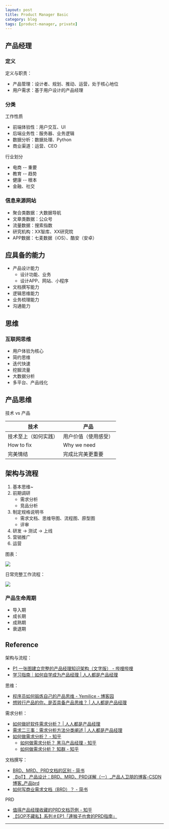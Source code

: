 ```yaml
---
layout: post
title: Product Manager Basic
category: blog
tags: [product-manager, private]
---
```


## 产品经理

### 定义

定义与职责：
- 产品管理：设计者、规划、推动、运营，处于核心地位
- 用户需求：基于用户设计的产品经理

### 分类

工作性质
- 前端体验性：用户交互、UI
- 后端业务性：服务器、业务逻辑
- 数据分析：数据处理、Python
- 商业渠道：运营、CEO

行业划分
- 电商 -- 重要
- 教育 -- 趋势
- 健康 -- 根本
- 金融、社交

### 信息来源网站

- 聚合类数据：大数据导航
- 文章类数据：公众号
- 流量数据：搜索指数
- 研究机构：XX智库、XX研究院
- APP数据：七麦数据（iOS）、酷安（安卓）

## 应具备的能力

- 产品设计能力
    - 设计功能、业务
    - 设计APP、网站、小程序
- 文档撰写能力
- 逻辑思维能力
- 业务梳理能力
- 沟通能力

## 思维

### 互联网思维

- 用户体验为核心
- 简约思维
- 迭代快速
- 挖掘流量
- 大数据分析
- 多平台、产品线化

## 产品思维

技术 vs 产品

<table style="width:100%">
    <thead>
        <tr>
            <th style="width:50%">技术</th>
            <th style="width:50%">产品</th>
        </tr>
    </thead>
    <tbody>
        <tr>
            <td>技术至上（如何实践）</td>
            <td>用户价值（使用感受）</td>
        </tr>
        <tr>
            <td>How to fix</td>
            <td>Why we need</td>
        </tr>
        <tr>
            <td>完美情结</td>
            <td>完成比完美更重要</td>
        </tr>
    </tbody>
</table>

## 架构与流程

1. 基本思维~
2. 前期调研
    - 需求分析
    - 竞品分析
3. 制定规格说明书
    - 需求文档、思维导图、流程图、原型图
    - 评审
4. 研发 → 测试 → 上线
5. 营销推广
6. 运营

图表：

![](https://hauchenglee.github.io/assets/images/course/product-manager/pm-diagram.png)

日常完整工作流程：

![](https://hauchenglee.github.io/assets/images/course/product-manager/pm-workflow.jpg)

### 产品生命周期

- 导入期
- 成长期
- 成熟期
- 衰退期

## Reference

架构与流程：
- [P1 一张图建立完整的产品经理知识架构（文字版） - 哔哩哔哩](https://www.bilibili.com/read/cv8310239)
- [学习指南｜如何自学成为产品经理 \| 人人都是产品经理](http://www.woshipm.com/pmd/892079.html)

思维：
- [程序员如何锻炼自己的产品思维 - Yemilice - 博客园](https://www.cnblogs.com/Yemilice/p/11617318.html)
- [想转行产品的你，是否具备产品思维？ \| 人人都是产品经理](http://www.woshipm.com/pmd/707299.html)

需求分析：
- [如何做好软件需求分析？ \| 人人都是产品经理](https://www.woshipm.com/pmd/4304055.html)
- [需求二三事：需求分析方法分类阐述 \| 人人都是产品经理](https://www.woshipm.com/pmd/706651.html)
- [如何做需求分析？ - 知乎](https://www.zhihu.com/question/20407032)
    - [如何做需求分析？ 黑马产品经理​ - 知乎](https://www.zhihu.com/question/20407032/answer/2794287878)
    - [如何做需求分析？ 知群​ - 知乎](https://www.zhihu.com/question/20407032/answer/2542494890)

文档撰写：
- [BRD、MRD、PRD文档的区别 - 简书](https://www.jianshu.com/p/e06076dd92f6)
- [【IoT】 产品设计：BRD、MRD、PRD详解（一）_产品人卫朋的博客-CSDN博客_产品brd](https://blog.csdn.net/liwei16611/article/details/106444789)
- [如何写商业需求文档（BRD）？ - 简书](https://www.jianshu.com/p/d6b1ac666460)

PRD
- [值得产品经理收藏的PRD文档范例 - 知乎](https://zhuanlan.zhihu.com/p/455896839)
- [【SOP不藏私】系列＃EP1「連猴子也會的PRD指南」](https://medium.com/as-a-product-designer/sop-ep01-prd-3c6d33880c34)

---